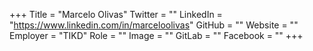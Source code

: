 +++
Title = "Marcelo Olivas"
Twitter = ""
LinkedIn = "https://www.linkedin.com/in/marceloolivas"
GitHub = ""
Website = ""
Employer = "TIKD"
Role = ""
Image = ""
GitLab = ""
Facebook = ""
+++
